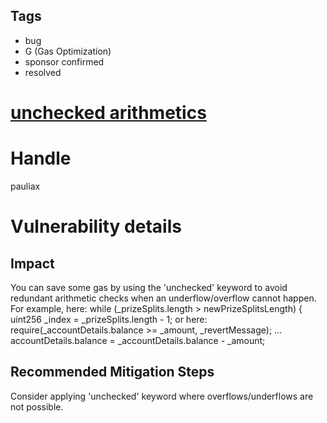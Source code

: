## Tags

- bug
- G (Gas Optimization)
- sponsor confirmed
- resolved

# [unchecked arithmetics](https://github.com/code-423n4/2021-10-pooltogether-findings/issues/51) 

# Handle

pauliax


# Vulnerability details

## Impact
You can save some gas by using the 'unchecked' keyword to avoid redundant arithmetic checks when an underflow/overflow cannot happen. For example, here:
  while (_prizeSplits.length > newPrizeSplitsLength) {
    uint256 _index = _prizeSplits.length - 1;
or here:
        require(_accountDetails.balance >= _amount, _revertMessage);
        ...
        accountDetails.balance = _accountDetails.balance - _amount;

## Recommended Mitigation Steps
Consider applying 'unchecked' keyword where overflows/underflows are not possible.

